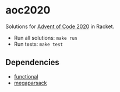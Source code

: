 # aoc2020

Solutions for [Advent of Code 2020](https://adventofcode.com/2020) in Racket.

- Run all solutions: `make run`
- Run tests: `make test`

## Dependencies

- [functional](https://docs.racket-lang.org/functional/index.html)
- [megaparsack](https://docs.racket-lang.org/megaparsack/index.html)

